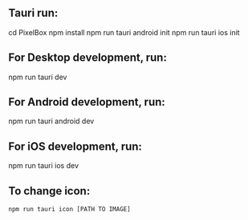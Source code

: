## Tauri run:
  cd PixelBox
  npm install
  npm run tauri android init
  npm run tauri ios init

## For Desktop development, run:
  npm run tauri dev

## For Android development, run:
  npm run tauri android dev

## For iOS development, run:
  npm run tauri ios dev

## To change icon:
    npm run tauri icon [PATH TO IMAGE]

